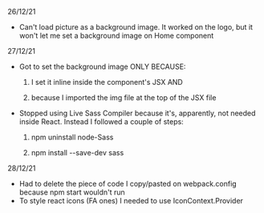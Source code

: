 26/12/21

- Can't load picture as a background image. It worked on the logo, but it won't let me set a background image on Home component

27/12/21

- Got to set the background image ONLY BECAUSE:
  1. I set it inline inside the component's JSX AND 
  
  2. because I imported the img file at the top of the JSX file

- Stopped using Live Sass Compiler because it's, apparently, not needed inside React. Instead I followed a couple of steps:
  1. npm uninstall node-Sass
  
  2. npm install --save-dev sass

28/12/21

- Had to delete the piece of code I copy/pasted on webpack.config because npm start wouldn't run
- To style react icons (FA ones) I needed to use IconContext.Provider